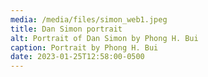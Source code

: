 ```yaml
---
media: /media/files/simon_web1.jpeg
title: Dan Simon portrait
alt: Portrait of Dan Simon by Phong H. Bui
caption: Portrait by Phong H. Bui
date: 2023-01-25T12:58:00-0500
---
```

